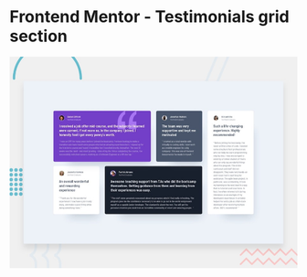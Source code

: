 # Frontend Mentor - Testimonials grid section

![Design preview for the Testimonials grid section coding challenge](./app/design/desktop-preview.jpg)
